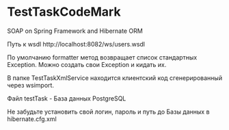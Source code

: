 # TestTaskCodeMark
SOAP on Spring Framework and Hibernate ORM

Путь к wsdl http://localhost:8082/ws/users.wsdl

По умолчанию formatter метод возвращает список стандартных Exception. Можно создать свои Exception и кидать их.

В папке TestTaskXmlService находится клиентский код сгенерированный через wsimport.

Файл testTask - База данных PostgreSQL

Не забудьте установить свой логин, пароль и путь до Базы данных в hibernate.cfg.xml
